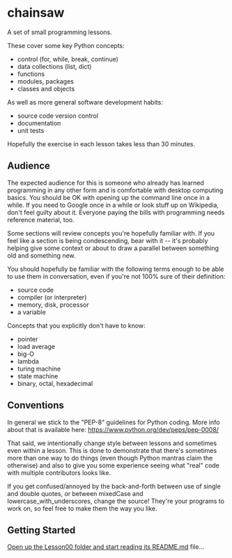 # chainsaw

A set of small programming lessons.

These cover some key Python concepts:

* control (for, while, break, continue)
* data collections (list, dict)
* functions
* modules, packages
* classes and objects

As well as more general software development habits:

* source code version control
* documentation
* unit tests

Hopefully the exercise in each lesson takes less than 30 minutes.

## Audience

The expected audience for this is someone who already has learned programming in any other form
and is comfortable with desktop computing basics. You should be OK with opening up the command
line once in a while. If you need to Google once in a while or look stuff up on Wikipedia, don't
feel guilty about it. Everyone paying the bills with programming needs reference material, too.

Some sections will review concepts you're hopefully familiar with. If you feel like a section is
being condescending, bear with it -- it's probably helping give some context or about to draw a
parallel between something old and something new.

You should hopefully be familiar with the following terms enough to be able to use them in
conversation, even if you're not 100% sure of their definition:

* source code
* compiler (or interpreter)
* memory, disk, processor
* a variable

Concepts that you explicitly don't have to know:

* pointer
* load average
* big-O
* lambda
* turing machine
* state machine
* binary, octal, hexadecimal

## Conventions

In general we stick to the "PEP-8" guidelines for Python coding. More info about that is
available here: https://www.python.org/dev/peps/pep-0008/

That said, we intentionally change style between lessons and sometimes even within a lesson. This
is done to demonstrate that there's sometimes more than one way to do things (even though Python
mantras claim the otherwise) and also to give you some experience seeing what "real" code with
multiple contributors looks like.

If you get confused/annoyed by the back-and-forth between use of single and double quotes, or
between mixedCase and lowercase_with_underscores, change the source! They're your programs to
work on, so feel free to make them the way you like.

## Getting Started

[Open up the Lesson00 folder and start reading its README.md](Lesson00/README.md) file...

